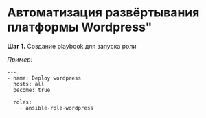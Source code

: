 <h1>Автоматизация развёртывания платформы Wordpress"</h1>

<p>
    <strong>Шаг 1.</strong> Создание playbook для запуска роли
</p>
<p><i>Пример:</i></p>

    ---
    - name: Deploy wordpress
      hosts: all 
      become: true 

      roles: 
        - ansible-role-wordpress

<p>
